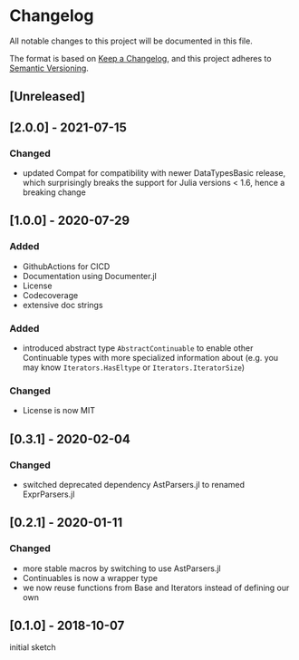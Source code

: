 # Changelog
All notable changes to this project will be documented in this file.

The format is based on [Keep a Changelog](https://keepachangelog.com/en/1.0.0/),
and this project adheres to [Semantic Versioning](https://semver.org/spec/v2.0.0.html).


## [Unreleased]

## [2.0.0] - 2021-07-15
### Changed
- updated Compat for compatibility with newer DataTypesBasic release, which surprisingly breaks the support for Julia versions < 1.6, hence a breaking change

## [1.0.0] - 2020-07-29
### Added
- GithubActions for CICD
- Documentation using Documenter.jl
- License
- Codecoverage
- extensive doc strings

### Added
- introduced abstract type `AbstractContinuable` to enable other Continuable types with more specialized information about (e.g. you may know `Iterators.HasEltype` or `Iterators.IteratorSize`)

### Changed
- License is now MIT

## [0.3.1] - 2020-02-04
### Changed
- switched deprecated dependency AstParsers.jl to renamed ExprParsers.jl

## [0.2.1] - 2020-01-11
### Changed
- more stable macros by switching to use AstParsers.jl
- Continuables is now a wrapper type
- we now reuse functions from Base and Iterators instead of defining our own

## [0.1.0] - 2018-10-07
initial sketch
